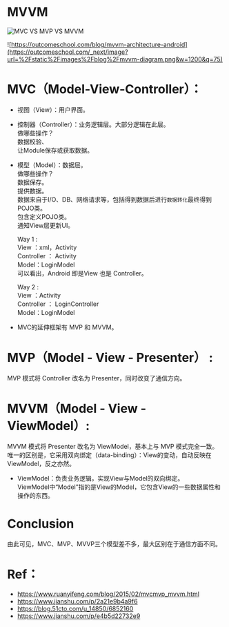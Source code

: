 # MVVM

![MVC VS MVP VS MVVM](https://s2.51cto.com/images/blog/202308/22172305_64e47e79364be13990.jpg)

![https://outcomeschool.com/blog/mvvm-architecture-android](https://outcomeschool.com/_next/image?url=%2Fstatic%2Fimages%2Fblog%2Fmvvm-diagram.png&w=1200&q=75)

# MVC（Model-View-Controller）：
- 视图（View）：用户界面。  
- 控制器（Controller）：业务逻辑层。大部分逻辑在此层。    
做哪些操作？  
数据校验、      
让Module保存或获取数据。    
- 模型（Model）：数据层。    
做哪些操作？  
数据保存。      
提供数据。  
数据来自于I/O、DB、网络请求等，包括得到数据后进行`数据转化`最终得到POJO类。          
包含定义POJO类。     
通知View层更新UI。    


    Way 1 :  
    View ：xml，Activity  
    Controller ： Activity  
    Model：LoginModel  
    可以看出，Android 即是View 也是 Controller。  

    Way 2 :  
    View ：Activity    
    Controller ： LoginController    
    Model：LoginModel    

- MVC的延伸框架有 MVP 和 MVVM。

# MVP（Model - View - Presenter） :
MVP 模式将 Controller 改名为 Presenter，同时改变了通信方向。  

# MVVM（Model - View - ViewModel）:  
MVVM 模式将 Presenter 改名为 ViewModel，基本上与 MVP 模式完全一致。  
唯一的区别是，它采用双向绑定（data-binding）：View的变动，自动反映在 ViewModel，反之亦然。

- ViewModel：负责业务逻辑，实现View与Model的双向绑定。        
ViewModel中“Model”指的是View的Model，它包含View的一些数据属性和操作的东西。


# Conclusion  
由此可见，MVC、MVP、MVVP三个模型差不多，最大区别在于通信方面不同。

# Ref：
- https://www.ruanyifeng.com/blog/2015/02/mvcmvp_mvvm.html
- https://www.jianshu.com/p/2a21e9b4a9f6
- https://blog.51cto.com/u_14850/6852160
- https://www.jianshu.com/p/e4b5d22732e9